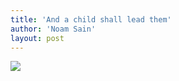 ```yaml
---
title: 'And a child shall lead them'
author: 'Noam Sain'
layout: post
---
```


![](http://3.bp.blogspot.com/_8aN4krk1nsk/TG_G1vTndAI/AAAAAAAAAdw/TyOo7moZwwA/s320/20100327.jpg)
